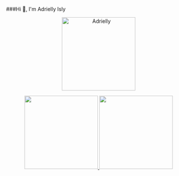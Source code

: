 ###Hi 👋, I'm Adrielly Isly


<p align="center">
 <img alt="Adrielly" width="200" src="https://cdn.discordapp.com/attachments/1002802222209450094/1040991970916569168/islycodes.gif"/>
</p>

<div align="center">
  <a href="https://github.com/islycodes">
  <img height="200em" src="https://github-readme-stats.vercel.app/api?username=islycodes&show_icons=true&theme=dracula&include_all_commits=true&count_private=true"/>
  <img height="200em" src="https://github-readme-stats.vercel.app/api/top-langs/?username=islycodes&layout=compact&langs_count=7&theme=dracula"/>
</div>
 
 
<div align="center" style="display: inline_block"><br>
 
 </div>
 
 
<div align="center"> <br>
</div>
